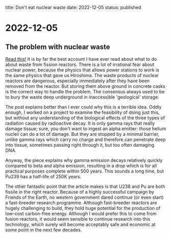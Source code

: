 title: Don't eat nuclear waste
date: 2022-12-05
status: published

# 2022-12-05
## The problem with nuclear waste
[Read this!](https://worksinprogress.substack.com/p/a-tale-of-two-particles?utm_source=substack&utm_medium=email)
It is by far the best account I have ever read about what to do about waste from fission reactors.
There is a lot of irrational fear about nuclear power, because the physics that allows power stations to work is the same physics that gave us Hiroshima.
The waste products of nuclear reactors are dangerous, especially immediately after they have been removed from the reactor. 
But storing them above ground in concrete casks is the correct way to handle the problem. The consensus always used to be to bury the waste deep underground in inaccessible 'geological' storage.

The post explains better than I ever could why this is a terrible idea. 
Oddly enough, I worked on a project to examine the feasibility of doing just this, but without any understanding of the biological effects of the three types of radiation caused by radioactive decay. 
It is only gamma rays that really damage tissue; sure, you don't want to ingest an alpha emitter: those helium nucleii can do a lot of damage. 
But they are stopped by a minimal barrier, unlike gamma rays which carry no charge and therefore can penetrate deep into tissue, sometimes passing right through it, but too often damaging DNA.

Anyway, the piece explains why gamma emission decays relatively quickly compared to beta and alpha emission, resulting in a drop which is for all practical purposes complete within 500 years. This sounds a long time, but Pu239 has a half-life of 250K years. 

The other fantastic point that the article makes is that U238 and Pu are both fissile in the right reactor. Because of a highly successful campaign by Friends of the Earth, no western government dared continue (or even start) a fast-breeder research programme. Although fast-breeder reactors are hugely challenging to build, they hold huge potential for the production of low-cost carbon-free energy. Although I would prefer this to come from fusion reactors, it would seem sensible to continue research into this technology, which surely will become acceptably safe and economic at some point in the next few decades.
